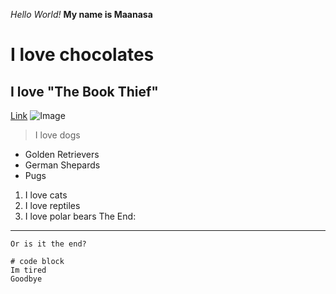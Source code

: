 _Hello World!_
__My name is Maanasa__
# I love chocolates
## I love "The Book Thief"
[Link](https://en.wikipedia.org/wiki/The_Book_Thief)
![Image](https://www.cdc.gov/healthypets/images/pets/cute-dog-headshot.jpg?_=42445)
> I love dogs
* Golden Retrievers
* German Shepards
* Pugs
1. I love cats
2. I love reptiles
3. I love polar bears
The End: 
---
`Or is it the end?`
```
# code block
Im tired
Goodbye
```
